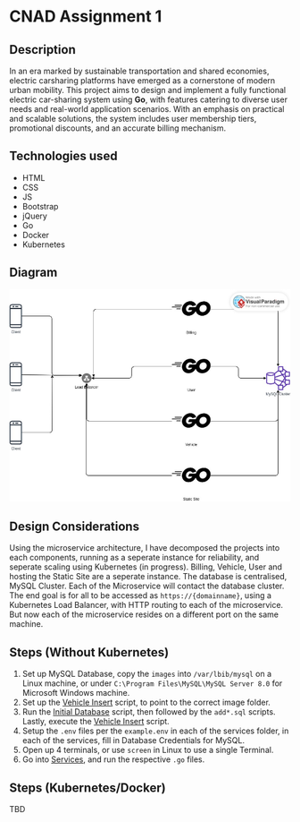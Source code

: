 # CNAD Assignment 1
## Description
In an era marked by sustainable transportation and shared economies, electric carsharing platforms have emerged as a cornerstone of modern urban mobility. This project aims to design and implement a fully functional electric car-sharing system using **Go**, with features catering to diverse user needs and real-world application scenarios. With an emphasis on practical and scalable solutions, the system includes user membership tiers, promotional discounts, and an accurate billing mechanism.
## Technologies used
- HTML
- CSS
- JS
- Bootstrap
- jQuery
- Go
- Docker 
- Kubernetes
## Diagram
![Diagram](./diagram.jpeg)
## Design Considerations
Using the microservice architecture, I have decomposed the projects into each components, running as a seperate instance for reliability, and seperate scaling using Kubernetes (in progress). Billing, Vehicle, User and hosting the Static Site are a seperate instance. The database is centralised, MySQL Cluster. Each of the Microservice will contact the database cluster. The end goal is for all to be accessed as `https://{domainname}`, using a Kubernetes Load Balancer, with HTTP routing to each of the microservice. But now each of the microservice resides on a different port on the same machine.
## Steps (Without Kubernetes)
1. Set up MySQL Database, copy the `images` into `/var/lbib/mysql` on a Linux machine, or under `C:\Program Files\MySQL\MySQL Server 8.0` for Microsoft Windows machine.
2. Set up the [Vehicle Insert](./databases/insertveh.sql) script, to point to the correct image folder.
3. Run the [Initial Database](./databases/setup.sql) script, then followed by the `add*.sql` scripts. Lastly, execute the [Vehicle Insert](./databases/insertveh.sql) script.
4. Setup the `.env` files per the `example.env` in each of the services folder, in each of the services, fill in Database Credentials for MySQL.
5. Open up 4 terminals, or use `screen` in Linux to use a single Terminal.
6. Go into [Services](./services), and run the respective `.go` files.
## Steps (Kubernetes/Docker)
TBD